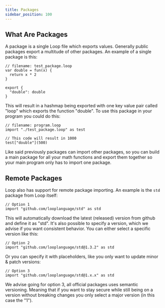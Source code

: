 ```yaml
---
title: Packages
sidebar_position: 100
---
```


## What Are Packages

A package is a single Loop file which exports values. Generally public packages export a multitude of other packages. An example of a single package is this:

```
// filename: test_package.loop
var double = fun(x) {
  return x * 2
}

export {
  "double": double
}
```

This will result in a hashmap being exported with one key value pair called "loop" which exports the function "double". To use this package in your program you could do this:

```
// filename: program.loop
import "./test_package.loop" as test

// This code will result in 1000
test["double"](500)
```

Like said previously packages can import other packages, so you can build a main package for all your math functions and export them together so your main program only has to import one package.

## Remote Packages

Loop also has support for remote package importing. An example is the `std` package from Loop itself:

```
// Option 1
import "github.com/looplanguage/std" as std
```

This will automatically download the latest (released) version from github and define it as "std". It's also possible to specify a version, which we advise if you want consistent behavior. You can either select a specific version like this:

```
// Option 2
import "github.com/looplanguage/std@1.3.2" as std
```

Or you can specify it with placeholders, like you only want to update minor & patch versions:

```
// Option 3
import "github.com/looplanguage/std@1.x.x" as std
```

We advise going for option 3, all official packages uses semantic versioning. Meaning that if you want to stay secure while still being on a version without breaking changes you only select a major version (in this case the "1").
